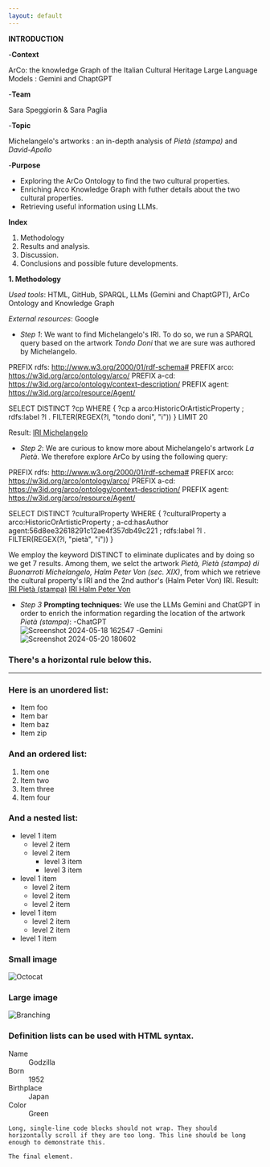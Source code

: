 ```yaml
---
layout: default
---
```


**INTRODUCTION**

-**Context** 

ArCo: the knowledge Graph of the Italian Cultural Heritage
Large Language Models : Gemini and ChaptGPT

-**Team** 

Sara Speggiorin & Sara Paglia 

-**Topic** 

Michelangelo's artworks : an in-depth analysis of _Pietà (stampa)_ and _David-Apollo_ 

-**Purpose**

- Exploring the ArCo Ontology to find the two cultural properties. 
- Enriching Arco Knowledge Graph with futher details about the two cultural properties. 
- Retrieving useful information using LLMs.
  

**Index**

1.  Methodology
2.  Results and analysis.
3.  Discussion.
4.  Conclusions and possible future developments. 

**1. Methodology**

_Used tools_: HTML, GitHub, SPARQL, LLMs (Gemini and ChaptGPT), ArCo Ontology and Knowledge Graph

_External resources_: Google


- _Step 1_: We want to find Michelangelo's IRI. To do so, we run a SPARQL query based on the artwork _Tondo Doni_ that we are sure was authored by Michelangelo.

PREFIX rdfs: <http://www.w3.org/2000/01/rdf-schema#>
PREFIX arco: <https://w3id.org/arco/ontology/arco/>
PREFIX a-cd: <https://w3id.org/arco/ontology/context-description/>
PREFIX agent: <https://w3id.org/arco/resource/Agent/>

SELECT DISTINCT ?cp
WHERE {
?cp a arco:HistoricOrArtisticProperty ;
rdfs:label ?l .
FILTER(REGEX(?l, "tondo doni", "i"))
}
LIMIT 20

Result:
<a href= "https://w3id.org/arco/resource/Agent/56d8ee32618291c12ae4f357db49c221">IRI Michelangelo</a>


- _Step 2_: We are curious to know more about Michelangelo's artwork _La Pietà_. We therefore explore ArCo by using the following query:

PREFIX rdfs: <http://www.w3.org/2000/01/rdf-schema#>
PREFIX arco: <https://w3id.org/arco/ontology/arco/>
PREFIX a-cd: <https://w3id.org/arco/ontology/context-description/>
PREFIX agent: <https://w3id.org/arco/resource/Agent/>

SELECT DISTINCT ?culturalProperty
WHERE {
?culturalProperty a arco:HistoricOrArtisticProperty ;
a-cd:hasAuthor agent:56d8ee32618291c12ae4f357db49c221 ;
rdfs:label ?l .
FILTER(REGEX(?l, "pietà", "i"))
}

We employ the keyword DISTINCT to eliminate duplicates and by doing so we get 7 results. Among them, we selct the artwork _Pietà, Pietà (stampa) di Buonarroti Michelangelo, Halm Peter Von (sec. XIX)_, from which we retrieve the cultural property's IRI and the 2nd author's (Halm Peter Von) IRI.
Result:
<a href= "https://w3id.org/arco/resource/HistoricOrArtisticProperty/0100214952">IRI Pietà (stampa)</a>
<a href= "https://w3id.org/arco/resource/Agent/8603b17b6451202a8d27734812dae423">IRI Halm Peter Von</a>

- _Step 3_
**Prompting techniques:**
  We use the LLMs Gemini and ChatGPT in order to enrich the information regarding the location of the artwork _Pietà (stampa)_:
  -ChatGPT  
  ![Screenshot 2024-05-18 162547](https://github.com/capa46/project/assets/170355893/2dd708ce-1138-491c-bb66-7a9f1992b720)
  -Gemini
  ![Screenshot 2024-05-20 180602](https://github.com/capa46/project/assets/170355893/f8f97a16-d626-4d72-aa6a-bf3305ada753)



### There's a horizontal rule below this.

* * *

### Here is an unordered list:

*   Item foo
*   Item bar
*   Item baz
*   Item zip

### And an ordered list:

1.  Item one
1.  Item two
1.  Item three
1.  Item four

### And a nested list:

- level 1 item
  - level 2 item
  - level 2 item
    - level 3 item
    - level 3 item
- level 1 item
  - level 2 item
  - level 2 item
  - level 2 item
- level 1 item
  - level 2 item
  - level 2 item
- level 1 item

### Small image

![Octocat](https://github.githubassets.com/images/icons/emoji/octocat.png)

### Large image

![Branching](https://guides.github.com/activities/hello-world/branching.png)


### Definition lists can be used with HTML syntax.

<dl>
<dt>Name</dt>
<dd>Godzilla</dd>
<dt>Born</dt>
<dd>1952</dd>
<dt>Birthplace</dt>
<dd>Japan</dd>
<dt>Color</dt>
<dd>Green</dd>
</dl>

```
Long, single-line code blocks should not wrap. They should horizontally scroll if they are too long. This line should be long enough to demonstrate this.
```

```
The final element.
```
